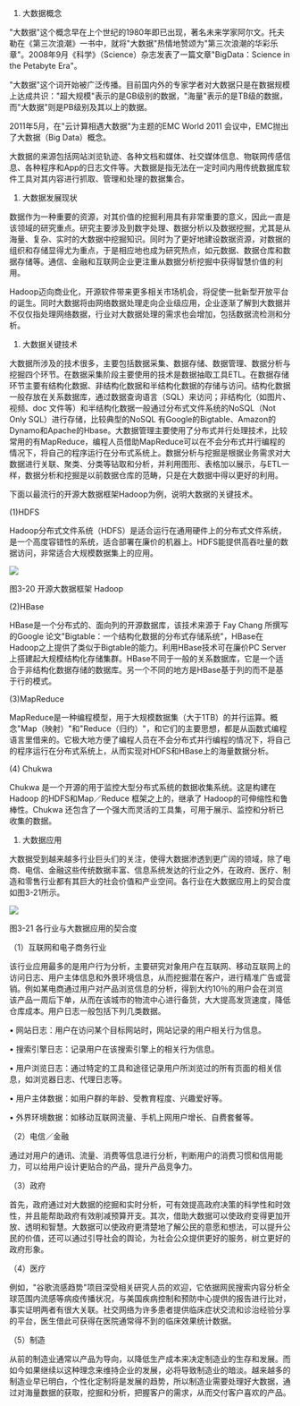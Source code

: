 
1. 大数据概念

"大数据"这个概念早在上个世纪的1980年即已出现，著名未来学家阿尔文。托夫勒在《第三次浪潮》一书中，就将"大数据"热情地赞颂为"第三次浪潮的华彩乐章"。2008年9月《科学》（Science）杂志发表了一篇文章"BigData：Science in the Petabyte Era"。

"大数据"这个词开始被广泛传播。目前国内外的专家学者对大数据只是在数据规模上达成共识："超大规模"表示的是GB级别的数据，"海量"表示的是TB级的数据，而"大数据"则是PB级别及其以上的数据。

2011年5月，在"云计算相遇大数据"为主题的EMC World 2011 会议中，EMC抛出了大数据（Big Data）概念。

大数据的来源包括网站浏览轨迹、各种文档和媒体、社交媒体信息、物联网传感信息、各种程序和App的日志文件等。大数据是指无法在一定时间内用传统数据库软件工具对其内容进行抓取、管理和处理的数据集合。

1. 大数据发展现状

数据作为一种重要的资源，对其价值的挖掘利用具有非常重要的意义，因此一直是该领域的研究重点。研究主要涉及到数字处理、数据分析以及数据挖掘，尤其是从海量、复杂、实时的大数据中挖掘知识。同时为了更好地建设数据资源，对数据的组织和存储显得尤为重点，于是相应地也成为研究热点，如元数据、数据仓库和数据存储等。通信、金融和互联网企业更注重从数据分析挖掘中获得智慧价值的利用。

Hadoop迈向商业化，开源软件带来更多相关市场机会，将促使一批新型开放平台的诞生。同时大数据将由网络数据处理走向企业级应用，企业逐渐了解到大数据并不仅仅指处理网络数据，行业对大数据处理的需求也会增加，包括数据流检测和分析。

1. 大数据关键技术

大数据所涉及的技术很多，主要包括数据采集、数据存储、数据管理、数据分析与挖掘四个环节。在数据采集阶段主要使用的技术是数据抽取工具ETL。在数据存储环节主要有结构化数据、非结构化数据和半结构化数据的存储与访问。结构化数据一般存放在关系数据库，通过数据查询语言（SQL）来访问；非结构化（如图片、视频、doc
文件等）和半结构化数据一般通过分布式文件系统的NoSQL（Not Only SQL）进行存储，比较典型的NoSQL 有Google的Bigtable、Amazon的Dynamo和Apache的Hbase。大数据管理主要使用了分布式并行处理技术，比较常用的有MapReduce，编程人员借助MapReduce可以在不会分布式并行编程的情况下，将自己的程序运行在分布式系统上。数据分析与挖掘是根据业务需求对大数据进行关联、聚类、分类等钻取和分析，并利用图形、表格加以展示，与ETL一样，数据分析和挖掘是以前数据仓库的范畴，只是在大数据中得以更好的利用。

下面以最流行的开源大数据框架Hadoop为例，说明大数据的关键技术。

(1)HDFS

Hadoop分布式文件系统（HDFS）是适合运行在通用硬件上的分布式文件系统，是一个高度容错性的系统，适合部署在廉价的机器上。HDFS能提供高吞吐量的数据访问，非常适合大规模数据集上的应用。

![](https://img.kancloud.cn/65/df/65dfdb384cab630d50987a0d699c1a0a_984x476.jpeg)

图3-20 开源大数据框架 Hadoop

(2)HBase

HBase是一个分布式的、面向列的开源数据库，该技术来源于 Fay Chang
所撰写的Google
论文"Bigtable：一个结构化数据的分布式存储系统"，HBase在Hadoop之上提供了类似于Bigtable的能力。利用HBase技术可在廉价PC
Server上搭建起大规模结构化存储集群。HBase不同于一般的关系数据库，它是一个适合于非结构化数据存储的数据库。另一个不同的地方是HBase基于列的而不是基于行的模式。

(3)MapReduce

MapReduce是一种编程模型，用于大规模数据集（大于1TB）的并行运算。概念"Map（映射）"和"Reduce（归约）"，和它们的主要思想，都是从函数式编程语言里借来的。它极大地方便了编程人员在不会分布式并行编程的情况下，将自己的程序运行在分布式系统上，从而实现对HDFS和HBase上的海量数据分析。

(4) Chukwa

Chukwa
是一个开源的用于监控大型分布式系统的数据收集系统。这是构建在Hadoop
的HDFS和Map／Reduce 框架之上的，继承了 Hadoop的可伸缩性和鲁棒性。Chukwa
还包含了一个强大而灵活的工具集，可用于展示、监控和分析已收集的数据。

1. 大数据应用

大数据受到越来越多行业巨头们的关注，使得大数据渗透到更广阔的领域，除了电商、电信、金融这些传统数据丰富、信息系统发达的行业之外，在政府、医疗、制造和零售行业都有其巨大的社会价值和产业空间。各行业在大数据应用上的契合度如图3-21所示。

![](https://img.kancloud.cn/08/e8/08e855ac571ae1af591387053819d803_1576x1016.png)

图3-21 各行业与大数据应用的契合度

（1）互联网和电子商务行业

该行业应用最多的是用户行为分析，主要研究对象用户在互联网、移动互联网上的访问日志、用户主体信息和外景环境信息，从而挖掘潜在客户，进行精准广告或营销。例如某电商通过用户对产品浏览信息的分析，得到大约10％的用户会在浏览该产品一周后下单，从而在该城市的物流中心进行备货，大大提高发货速度，降低仓库成本。用户日志一般包括下列几类数据。

• 网站日志：用户在访问某个目标网站时，网站记录的用户相关行为信息。

• 搜索引擎日志：记录用户在该搜索引擎上的相关行为信息。

• 用户浏览日志：通过特定的工具和途径记录用户所浏览过的所有页面的相关信息，如浏览器日志、代理日志等。

• 用户主体数据：如用户群的年龄、受教育程度、兴趣爱好等。

• 外界环境数据：如移动互联网流量、手机上网用户增长、自费套餐等。



（2）电信／金融

通过对用户的通讯、流量、消费等信息进行分析，判断用户的消费习惯和信用能力，可以给用户设计更贴合的产品，提升产品竞争力。

（3）政府

首先，政府通过对大数据的挖掘和实时分析，可有效提高政府决策的科学性和时效性，并且能帮助政府有效削减预算开支。其次，借助大数据可以使政府变得更加开放、透明和智慧。大数据可以使政府更清楚地了解公民的意愿和想法，可以提升公民的价值，还可以通过引导社会的舆论，为社会公众提供更好的服务，树立更好的政府形象。

（4）医疗

例如，"谷歌流感趋势"项目深受相关研究人员的欢迎，它依据网民搜索内容分析全球范围内流感等病疫传播状况，与美国疾病控制和预防中心提供的报告进行比对，事实证明两者有很大关联。社交网络为许多患者提供临床症状交流和诊治经验分享的平台，医生借此可获得在医院通常得不到的临床效果统计数据。

（5）制造

从前的制造业通常以产品为导向，以降低生产成本来决定制造业的生存和发展。而如今如果继续以这种理念来维持企业的发展，必将导致制造业的暗淡。越来越多的制造业早已明白，个性化定制将是发展的趋势，所以制造业需要处理好大数据，通过对海量数据的获取，挖掘和分析，把握客户的需求，从而交付客户喜欢的产品。
